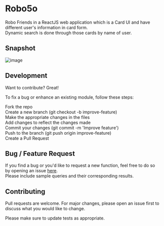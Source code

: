 # Robo5o
Robo Friends in a ReactJS web application which is a Card UI and have different user's information in card form.\
Dynamic search is done through those cards by name of user.

## Snapshot
![image](https://user-images.githubusercontent.com/56764533/85942578-b8a72600-b947-11ea-93be-dff506498b0e.png)

## Development
Want to contribute? Great!

To fix a bug or enhance an existing module, follow these steps:

Fork the repo\
Create a new branch (git checkout -b improve-feature)\
Make the appropriate changes in the files\
Add changes to reflect the changes made\
Commit your changes (git commit -m 'Improve feature')\
Push to the branch (git push origin improve-feature)\
Create a Pull Request

## Bug / Feature Request
If you find a bug or you'd like to request a new function, feel free to do so by opening an issue [here](https://github.com/ayush-020198/Robot5o/issues/new).\
Please include sample queries and their corresponding results.

## Contributing
Pull requests are welcome. For major changes, please open an issue first to discuss what you would like to change.

Please make sure to update tests as appropriate.
